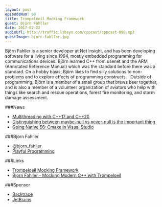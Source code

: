 ```yaml
---
layout: post
episodeNum: 90
title: Trompeloeil Mocking Framework
guest: Björn Fahller
date: 2017-02-22
audioUrl: http://traffic.libsyn.com/cppcast/cppcast-090.mp3
guestImage: bjorn-fahller.jpg
---
```


Björn Fahller is a senior developer at Net Insight, and has been developing software for a living since 1994, mostly embedded programming for communications devices.  Björn learned C++ from usenet and the ARM (Annotated Reference Manual) which was the standard before there was a standard. On a hobby basis, Björn likes to find silly solutions to non-problems and to explore effects of programming constructs.
 
Outside of programming, Björn is a member of a small group thet brews beer together, and is also a member of a volunteer organization of aviators who help  with things like search and rescue operations, forest fire monitoring, and storm damage assessment.

###News

 - [Multithreading with C++17 and C++20](http://www.modernescpp.com/index.php/multithreading-in-c-17-and-c-20)
 - [Distinguishing between maybe-null vs never-null is the important thing](https://herbsutter.com/2017/02/15/distinguishing-between-maybe-null-vs-never-null-is-the-important-thing/)
 - [Going Native 56: Cmake in Visual Studio](https://channel9.msdn.com/Shows/C9-GoingNative/GoingNative-56-CMake-in-Visual-Studio)
 
###Björn Fahller

 - [@bjorn_fahller](https://twitter.com/bjorn_fahller)
 - [Playful Programming](https://playfulprogramming.blogspot.se/)
 
###Links

 - [Trompeloeil Mocking Framework](https://github.com/rollbear/trompeloeil)
 - [Björn Fahller - Mocking Modern C++ with Trompeloeil](https://www.youtube.com/watch?v=mPYNsARvTDk)
 
###Sponsor

- [Backtrace](https://www.backtrace.io/cppcast)
- [JetBrains](https://www.jetbrains.com/cpp/?utm_source=cppcast&utm_medium=podcast&utm_content=cppcast-podcast&utm_campaign=cpp)

